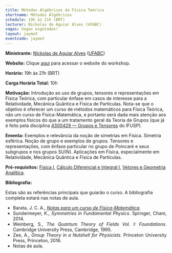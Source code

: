 ```yaml
---
title: Métodos Algébricos da Física Teórica
shortname: Métodos Algébricos
schedule: 19h às 21h (BRT)
lecturer: Níckolas de Aguiar Alves (UFABC)
vagas: Vagas esgotadas!
layout: jayme3
eventcode: jayme3
---
```


**Ministrante:** [Níckolas de Aguiar Alves](https://alves-nickolas.github.io) ([UFABC](fisica.ufabc.edu.br))

**Website:** Clique [aqui](https://alves-nickolas.github.io/teaching/algebricos/) para acessar o website do workshop.

**Horário:** 19h às 21h (BRT)

**Carga Horária Total:** 10h

**Motivação:** Introdução ao uso de grupos, tensores e representações em Física Teórica, com particular ênfase em casos de interesse para a Relatividade, Mecânica Quântica e Física de Partículas. Nota-se que o objetivo é oferecer um curso de métodos matemáticos para Física Teórica, não um curso de Física-Matemática, e portanto será dada mais atenção aos exemplos físicos do que a um tratamento geral da Teoria de Grupos (que já é feito pela disciplina [4300429 — Grupos e Tensores](https://uspdigital.usp.br/jupiterweb/obterDisciplina?sgldis=4300429&verdis=1) do IFUSP).

**Ementa:** Exemplos e relevância da noção de simetrias em Física. Simetria esférica. Noção de grupo e exemplos de grupos. Tensores e representações, com ênfase particular no grupo de Poincaré e seus subgrupos e nos grupos SU(N). Aplicações em Física, especialmente em Relatividade, Mecânica Quântica e Física de Partículas.

**Pré-requisitos:** [Fisica I](https://uspdigital.usp.br/jupiterweb/obterDisciplina?nomdis=&sgldis=4302111), [Cálculo Diferencial e Integral I](https://uspdigital.usp.br/jupiterweb/obterDisciplina?nomdis=&sgldis=MAT0111), [Vetores e Geometria Analítica](https://uspdigital.usp.br/jupiterweb/obterDisciplina?nomdis=&sgldis=MAT0112).

**Bibliografia:**

Estas são as referências principais que guiarão o curso. A bibliografia completa estará nas notas de aula.

<div style="text-align: justify">
 <ul>
  <li> Barata, J. C. A., <a href="http://denebola.if.usp.br/~jbarata/Notas_de_aula/"><i>Notas para um curso de Física-Matemática</i></a>. </li>
   <li> Sundermeyer, K., <i>Symmetries in Fundamental Physics</i>. Springer, Cham, 2014. </li>
   <li> Weinberg, S., <i>The Quantum Theory of Fields Vol. I: Foundations</i>. Cambridge University Press, Cambridge, 1995. </li>
   <li> Zee, A., <i>Group Theory in a Nutshell for Physicists</i>. Princeton University Press, Princeton, 2016. </li>
   <li> Notas de aula. </li>
 </ul>
</div>
